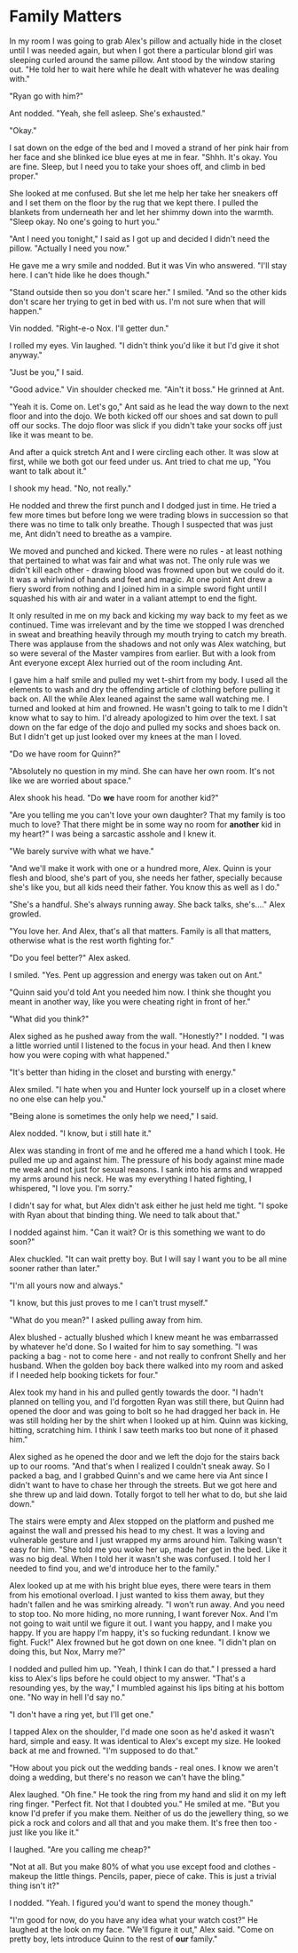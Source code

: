 # Family Matters

In my room I was going to grab Alex's pillow and actually hide in the closet until I was needed again, but when I got there a particular blond girl was sleeping curled around the same pillow. Ant stood by the window staring out. "He told her to wait here while he dealt with whatever he was dealing with."

"Ryan go with him?"

Ant nodded. "Yeah, she fell asleep. She's exhausted."

"Okay."

I sat down on the edge of the bed and I moved a strand of her pink hair from her face and she blinked ice blue eyes at me in fear. "Shhh. It's okay. You are fine. Sleep, but I need you to take your shoes off, and climb in bed proper."

She looked at me confused. But she let me help her take her sneakers off and I set them on the floor by the rug that we kept there. I pulled the blankets from underneath her and let her shimmy down into the warmth. "Sleep okay. No one's going to hurt you."

"Ant I need you tonight," I said as I got up and decided I didn't need the pillow. "Actually I need you now."

He gave me a wry smile and nodded. But it was Vin who answered.  "I'll stay here. I can't hide like he does though."

"Stand outside then so you don't scare her." I smiled. "And so the other kids don't scare her trying to get in bed with us. I'm not sure when that will happen."

Vin nodded. "Right-e-o Nox. I'll getter dun."

I rolled my eyes. Vin laughed. "I didn't think you'd like it but I'd give it shot anyway."

"Just be you," I said. 

"Good advice." Vin shoulder checked me. "Ain't it boss." He grinned at Ant. 

"Yeah it is. Come on. Let's go," Ant said as he lead the way down to the next floor and into the dojo. We both kicked off our shoes and sat down to pull off our socks. The dojo floor was slick if you didn't take your socks off just like it was meant to be.

And after a quick stretch Ant and I were circling each other. It was slow at first, while we both got our feed under us. Ant tried to chat me up, "You want to talk about it."

I shook my head. "No, not really."

He nodded and threw the first punch and I dodged just in time. He tried a few more times but before long we were trading blows in succession so that there was no time to talk only breathe. Though I suspected that was just me, Ant didn't need to breathe as a vampire.

We moved and punched and kicked. There were no rules - at least nothing that pertained to what was fair and what was not. The only rule was we didn't kill each other - drawing blood was frowned upon but we could do it. It was a whirlwind of hands and feet and magic. At one point Ant drew a fiery sword from nothing and I joined him in a simple sword fight until I squashed his with air and water in a valiant attempt to end the fight.  

It only resulted in me on my back and kicking my way back to my feet as we continued.  Time was irrelevant and by the time we stopped I was drenched in sweat and breathing heavily through my mouth trying to catch my breath. There was applause from the shadows and not only was Alex watching, but so were several of the Master vampires from earlier. But with a look from Ant everyone except Alex hurried out of the room including Ant.

I gave him a half smile and pulled my wet t-shirt from my body. I used all the elements to wash and dry the offending article of clothing before pulling it back on. All the while Alex leaned against the same wall watching me. I turned and looked at him and frowned. He wasn't going to talk to me I didn't know what to say to him. I'd already apologized to him over the text. I sat down on the far edge of the dojo and pulled my socks and shoes back on. But I didn't get up just looked over my knees at the man I loved.

"Do we have room for Quinn?"

"Absolutely no question in my mind. She can have her own room. It's not like we are worried about space."

Alex shook his head. "Do **we** have room for another kid?"

"Are you telling me you can't love your own daughter? That my family is too much to love? That there might be in some way no room for **another** kid in my heart?" I was being a sarcastic asshole and I knew it.

"We barely survive with what we have."

"And we'll make it work with one or a hundred more, Alex. Quinn is your flesh and blood, she's part of you, she needs her father, specially because she's like you, but all kids need their father. You know this as well as I do."

"She's a handful. She's always running away. She back talks, she's...."  Alex growled.

"You love her. And Alex, that's all that matters. Family is all that matters, otherwise what is the rest worth fighting for."

"Do you feel better?" Alex asked.

I smiled. "Yes. Pent up aggression and energy was taken out on Ant."

"Quinn said you'd told Ant you needed him now. I think she thought you meant in another way, like you were cheating right in front of her."

"What did you think?"

Alex sighed as he pushed away from the wall. "Honestly?" I nodded. "I was a little worried until I listened to the focus in your head. And then I knew how you were coping with what happened."

"It's better than hiding in the closet and bursting with energy."

Alex smiled. "I hate when you and Hunter lock yourself up in a closet where no one else can help you."

"Being alone is sometimes the only help we need," I said.

Alex nodded. "I know, but i still hate it."

Alex was standing in front of me and he offered me a hand which I took. He pulled me up and against him. The pressure of his body against mine made me weak and not just for sexual reasons. I sank into his arms and wrapped my arms around his neck. He was my everything I hated fighting, I whispered, "I love you. I'm sorry."

I didn't say for what, but Alex didn't ask either he just held me tight. "I spoke with Ryan about that binding thing. We need to talk about that."

I nodded against him. "Can it wait? Or is this something we want to do soon?"

Alex chuckled. "It can wait pretty boy. But I will say I want you to be all mine sooner rather than later."

"I'm all yours now and always."

"I know, but this just proves to me I can't trust myself."

"What do you mean?" I asked pulling away from him.

Alex blushed - actually blushed which I knew meant he was embarrassed by whatever he'd done. So I waited for him to say something. "I was packing a bag - not to come here - and not really to confront Shelly and her husband. When the golden boy back there walked into my room and asked if I needed help booking tickets for four."

Alex took my hand in his and pulled gently towards the door. "I hadn't planned on telling you, and I'd forgotten Ryan was still there, but Quinn had opened the door and was going to bolt so he had dragged her back in. He was still holding her by the shirt when I looked up at him. Quinn was kicking, hitting, scratching him. I think I saw teeth marks too but none of it phased him."

Alex sighed as he opened the door and we left the dojo for the stairs back up to our rooms. "And that's when I realized I couldn't sneak away. So I packed a bag, and I grabbed Quinn's and we came here via Ant since I didn't want to have to chase her through the streets. But we got here and she threw up and laid down. Totally forgot to tell her what to do, but she laid down."

The stairs were empty and Alex stopped on the platform and pushed me against the wall and pressed his head to my chest. It was a loving and vulnerable gesture and I just wrapped my arms around him. Talking wasn't easy for him. "She told me you woke her up, made her get in the bed. Like it was no big deal. When I told her it wasn't she was confused. I told her I needed to find you, and we'd introduce her to the family."

Alex looked up at me with his bright blue eyes, there were tears in them from his emotional overload. I just wanted to kiss them away, but they hadn't fallen and he was smirking already. "I won't run away. And you need to stop too. No more hiding, no more running, I want forever Nox.  And I'm not going to wait until we figure it out. I want you happy, and I make you happy. If you are happy I'm happy, it's so fucking redundant. I know we fight. Fuck!" Alex frowned but he got down on one knee. "I didn't plan on doing this, but Nox, Marry me?"

I nodded and pulled him up. "Yeah, I think I can do that." I pressed a hard kiss to Alex's lips before he could object to my answer. "That's a resounding yes, by the way," I mumbled against his lips biting at his bottom one. "No way in hell I'd say no."

"I don't have a ring yet, but I'll get one."

I tapped Alex on the shoulder, I'd made one soon as he'd asked it wasn't hard, simple and easy. It was identical to Alex's except my size. He looked back at me and frowned. "I'm supposed to do that."

"How about you pick out the wedding bands - real ones. I know we aren't doing a wedding, but there's no reason we can't have the bling."

Alex laughed. "Oh fine." He took the ring from my hand and slid it on my left ring finger.  "Perfect fit. Not that I doubted you." He smiled at me. "But you know I'd prefer if you make them. Neither of us do the jewellery thing, so we pick a rock and colors and all that and you make them. It's free then too - just like you like it."

I laughed. "Are you calling me cheap?"

"Not at all. But you make 80% of what you use except food and clothes - makeup the little things. Pencils, paper, piece of cake. This is just a trivial thing isn't it?"

I nodded. "Yeah. I figured you'd want to spend the money though."

"I'm good for now, do you have any idea what your watch cost?" He laughed at the look on my face. "We'll figure it out," Alex said. "Come on pretty boy, lets introduce Quinn to the rest of **our** family."